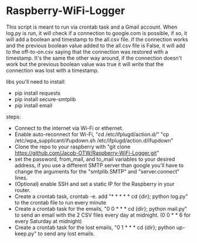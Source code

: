 # Raspberry-WiFi-Logger
This script is meant to run via crontab task and a Gmail account.
When log.py is run, it will check if a connection to google.com is possible, if so, it will add a boolean and timestamp to the all.csv file.
if the connection works and the previous boolean value added to the all.csv file is False, it will add to the off-to-on.csv saying that the
connection was restored with a timestamp. It's the same the other way around, if the connection doesn't work but the previous boolean value was true it will
write that the connection was lost with a timestamp.

libs you'll need to install:
- pip install requests
- pip install secure-smtplib
- pip install email

steps:
- Connect to the internet via Wi-Fi or ethernet.
- Enable auto-reconnect for Wi-Fi, "cd /etc/ifplugd/action.d/" "cp /etc/wpa_supplicant/ifupdown.sh /etc/ifplugd/action.d/ifupdown"
- Clone the repo to your raspberry with "git clone https://github.com/Jacob-OTW/Raspberry-WiFi-Logger.git"
- set the password, from_mail, and to_mail variables to your desired address, if you use a different SMTP server than google you'll
  have to change the arguments for the "smtplib.SMTP" and "server.connect" lines.
- (Optional) enable SSH and set a static IP for the Raspberry in your router.
- Create a crontab task, crontab -e. add "* * * * * cd {dir}; python log.py" to the crontab file to run every minute
- Create a crontab task for the emails, "0 0 * * * cd {dir}; python mail.py" to send an email with the 2 CSV files every day at midnight. (0 0 * * 6 for every Saturday at midnight)
- Create a crontab task for the lost emails, "0 1 * * * cd {dir}; python up-keep.py" to send any lost emails.
